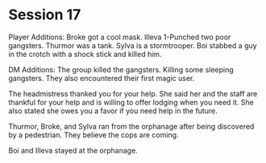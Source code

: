# Session 17
Player Additions:
Broke got a cool mask.
Illeva 1-Punched two poor gangsters.
Thurmor was a tank.
Sylva is a stormtrooper.
Boi stabbed a guy in the crotch with a shock stick and killed him.

DM Additions:
The group killed the gangsters. Killing some sleeping gangsters. They also encountered their first magic user.

The headmistress thanked you for your help. She said her and the staff are thankful for your help and is willing to offer lodging when you need it. She also stated she owes you a favor if you need help in the future.

Thurmor, Broke, and Sylva ran from the orphanage after being discovered by a pedestrian. They believe the cops are coming.

Boi and Illeva stayed at the orphanage.